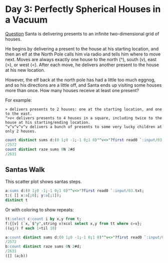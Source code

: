 # Day 3: Perfectly Spherical Houses in a Vacuum

[Question](https://adventofcode.com/2015/day/3) Santa is delivering presents to an infinite two-dimensional grid of houses.

He begins by delivering a present to the house at his starting location, and then an elf at the North Pole calls him via radio and tells him where to move next. Moves are always exactly one house to the north (^), south (v), east (>), or west (<). After each move, he delivers another present to the house at his new location.

However, the elf back at the north pole has had a little too much eggnog, and so his directions are a little off, and Santa ends up visiting some houses more than once. How many houses receive at least one present?

For example:

    > delivers presents to 2 houses: one at the starting location, and one to the east.
    ^>v< delivers presents to 4 houses in a square, including twice to the house at his starting/ending location.
    ^v^v^v^v^v delivers a bunch of presents to some very lucky children at only 2 houses.

```sql showcodeonly
count distinct sums d:(0 1;0 -1;-1 0;1 0)"^v<>"?first read0 `:input/03.txt
/2572
count distinct raze sums 0N 2#d
/2631
```

## Santas Walk 
This scatter plot shows santas steps.

```sql type='scatter' server='kdbserver'
a:sums d:(0 1;0 -1;-1 0;1 0)"^v<>"?first read0 `:input/03.txt;
t:( [] x:a[;0]; y:a[;1]);
distinct t
```
Or with coloring to show repeats:
```sql type='scatter'  server='kdbserver'
tt:select c:count i by x,y from t;
f:{[v] (`x,`$"y",string v)xcol select x,y from tt where c=v};
((uj/) f each 1+til 10) 
```


```sql server='kdbserver'
a:count distinct sums d:(0 1;0 -1;-1 0;1 0)"^v<>"?first read0 `:input/03.txt;
/2572
b:count distinct raze sums 0N 2#d;
/2631
([] (a;b))
```
